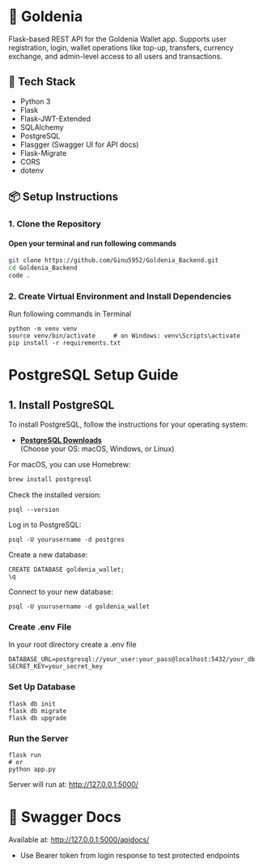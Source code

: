 # 🌟 Goldenia 

Flask-based REST API for the Goldenia Wallet app. Supports user registration, login, wallet operations like top-up, transfers, currency exchange, and admin-level access to all users and transactions.

## 🚀 Tech Stack

- Python 3
- Flask
- Flask-JWT-Extended
- SQLAlchemy
- PostgreSQL
- Flasgger (Swagger UI for API docs)
- Flask-Migrate
- CORS
- dotenv

## 📦 Setup Instructions

### 1. Clone the Repository
#### Open your terminal and run following commands 
```bash
git clone https://github.com/Ginu5952/Goldenia_Backend.git
cd Goldenia_Backend
code .
```

### 2. Create Virtual Environment and Install Dependencies
Run following commands in Terminal
```
python -m venv venv
source venv/bin/activate     # on Windows: venv\Scripts\activate
pip install -r requirements.txt
````

# PostgreSQL Setup Guide

## 1. Install PostgreSQL

To install PostgreSQL, follow the instructions for your operating system:

- **[PostgreSQL Downloads](https://www.postgresql.org/download/)**  
  (Choose your OS: macOS, Windows, or Linux)

For macOS, you can use Homebrew:
```bash
brew install postgresql
```
Check the installed version:
```
psql --version
```
Log in to PostgreSQL:
```
psql -U yourusername -d postgres
```

Create a new database:
```
CREATE DATABASE goldenia_wallet;
\q
```

Connect to your new database:
```
psql -U yourusername -d goldenia_wallet
```


### Create .env File
In your root directory create a .env file
```
DATABASE_URL=postgresql://your_user:your_pass@localhost:5432/your_db
SECRET_KEY=your_secret_key
````

### Set Up Database

```
flask db init
flask db migrate
flask db upgrade
```

### Run the Server
```
flask run
# or
python app.py
```
Server will run at: http://127.0.0.1:5000/

# 📑 Swagger Docs

Available at:
http://127.0.0.1:5000/apidocs/

* Use Bearer token from login response to test protected endpoints



